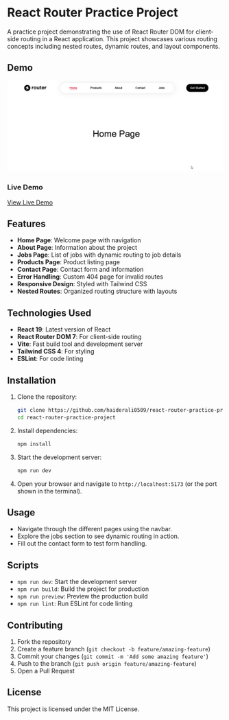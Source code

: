 # React Router Practice Project

A practice project demonstrating the use of React Router DOM for client-side routing in a React application. This project showcases various routing concepts including nested routes, dynamic routes, and layout components.

## Demo

![Demo](demo.gif)

### Live Demo

[View Live Demo](https://react-router-practice-project-xi.vercel.app/)

## Features

- **Home Page**: Welcome page with navigation
- **About Page**: Information about the project
- **Jobs Page**: List of jobs with dynamic routing to job details
- **Products Page**: Product listing page
- **Contact Page**: Contact form and information
- **Error Handling**: Custom 404 page for invalid routes
- **Responsive Design**: Styled with Tailwind CSS
- **Nested Routes**: Organized routing structure with layouts

## Technologies Used

- **React 19**: Latest version of React
- **React Router DOM 7**: For client-side routing
- **Vite**: Fast build tool and development server
- **Tailwind CSS 4**: For styling
- **ESLint**: For code linting

## Installation

1. Clone the repository:
   ```bash
   git clone https://github.com/haiderali0509/react-router-practice-project.git
   cd react-router-practice-project
   ```

2. Install dependencies:

   ```bash
   npm install
   ```

3. Start the development server:

   ```bash
   npm run dev
   ```

4. Open your browser and navigate to `http://localhost:5173` (or the port shown in the terminal).

## Usage

- Navigate through the different pages using the navbar.
- Explore the jobs section to see dynamic routing in action.
- Fill out the contact form to test form handling.


## Scripts

- `npm run dev`: Start the development server
- `npm run build`: Build the project for production
- `npm run preview`: Preview the production build
- `npm run lint`: Run ESLint for code linting

## Contributing

1. Fork the repository
2. Create a feature branch (`git checkout -b feature/amazing-feature`)
3. Commit your changes (`git commit -m 'Add some amazing feature'`)
4. Push to the branch (`git push origin feature/amazing-feature`)
5. Open a Pull Request

## License

This project is licensed under the MIT License.

